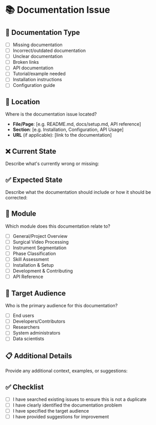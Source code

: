 # 📚 Documentation Issue

## 📝 Documentation Type
- [ ] Missing documentation
- [ ] Incorrect/outdated documentation
- [ ] Unclear documentation
- [ ] Broken links
- [ ] API documentation
- [ ] Tutorial/example needed
- [ ] Installation instructions
- [ ] Configuration guide

## 🎯 Location
Where is the documentation issue located?
- **File/Page**: [e.g. README.md, docs/setup.md, API reference]
- **Section**: [e.g. Installation, Configuration, API Usage]
- **URL** (if applicable): [link to the documentation]

## ❌ Current State
Describe what's currently wrong or missing:

## ✅ Expected State
Describe what the documentation should include or how it should be corrected:

## 🏥 Module
Which module does this documentation relate to?
- [ ] General/Project Overview
- [ ] Surgical Video Processing
- [ ] Instrument Segmentation
- [ ] Phase Classification
- [ ] Skill Assessment
- [ ] Installation & Setup
- [ ] Development & Contributing
- [ ] API Reference

## 👥 Target Audience
Who is the primary audience for this documentation?
- [ ] End users
- [ ] Developers/Contributors
- [ ] Researchers
- [ ] System administrators
- [ ] Data scientists

## 📋 Additional Details
Provide any additional context, examples, or suggestions:

## ✅ Checklist
- [ ] I have searched existing issues to ensure this is not a duplicate
- [ ] I have clearly identified the documentation problem
- [ ] I have specified the target audience
- [ ] I have provided suggestions for improvement
